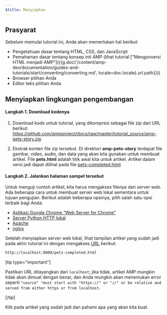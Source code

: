 ```yaml
---
$title: Menyiapkan
---
```


## Prasyarat

Sebelum memulai tutorial ini, Anda akan memerlukan hal berikut:

- Pengetahuan dasar tentang HTML, CSS, dan JavaScript
- Pemahaman dasar tentang konsep inti AMP (lihat tutorial ["Mengonversi HTML menjadi AMP"]({{g.doc('/content/amp-dev/documentation/guides-and-tutorials/start/converting/converting.md', locale=doc.locale).url.path}}))
- Browser pilihan Anda
- Editor teks pilihan Anda

## Menyiapkan lingkungan pengembangan

#### Langkah 1. Download kodenya

1.  Download kode untuk tutorial, yang dikompresi sebagai file zip dari URL berikut: <a href="https://github.com/ampproject/docs/raw/master/tutorial_source/amp-pets-story.zip">https://github.com/ampproject/docs/raw/master/tutorial_source/amp-pets-story.zip</a>

2. Ekstrak konten file zip tersebut.  Di direktori **amp-pets-story** terdapat file gambar, video, audio, dan data yang akan kita gunakan untuk membuat artikel.  File **pets.html** adalah titik awal kita untuk artikel. Artikel dalam versi jadi dapat dilihat pada file [pets-completed.html](https://github.com/ampproject/docs/blob/master/tutorial_source/amp-pets-story/pets-completed.html).

#### Langkah 2. Jalankan halaman sampel tersebut

Untuk menguji contoh artikel, kita harus mengakses filenya dari server web. Ada beberapa cara untuk membuat server web lokal sementara untuk tujuan pengujian.  Berikut adalah beberapa opsinya, pilih salah satu opsi terbaik bagi Anda:

- [Aplikasi Google Chrome “Web Server for Chrome”](https://chrome.google.com/webstore/detail/web-server-for-chrome/ofhbbkphhbklhfoeikjpcbhemlocgigb)
- [Server Python HTTP lokal](https://developer.mozilla.org/en-US/docs/Learn/Common_questions/set_up_a_local_testing_server#Running_a_simple_local_HTTP_server)
- [Apache](https://httpd.apache.org/docs/2.4/getting-started.html)
- [nginx](http://nginx.org/)

Setelah menyiapkan server web lokal, lihat tampilan artikel yang sudah jadi pada akhir tutorial ini dengan mengakses <a href="http://localhost:8000/pets-completed.html">URL</a> berikut:

```html
http://localhost:8000/pets-completed.html
```

[tip type="important"]

Pastikan URL ditayangkan dari `localhost`; jika tidak, artikel AMP mungkin tidak akan dimuat dengan benar, dan Anda mungkin akan menemukan error seperti `"source" "must start with "https://" or "//" or be relative and served from either https or from localhost`.

[/tip]

Klik pada artikel yang sudah jadi dan pahami apa yang akan kita buat.
